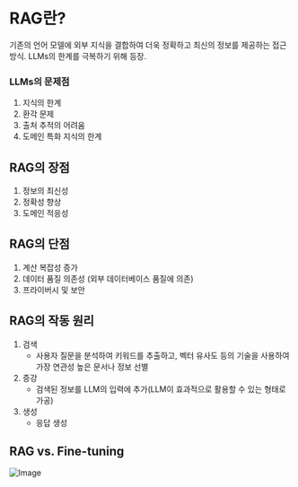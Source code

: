 # RAG란?

기존의 언어 모델에 외부 지식을 결합하여 더욱 정확하고 최신의 정보를 제공하는 접근 방식. LLMs의 한계를 극복하기 위해 등장.

### LLMs의 문제점
1. 지식의 한계
2. 환각 문제
3. 출처 추적의 어려움
4. 도메인 특화 지식의 한계

## RAG의 장점

1. 정보의 최신성
2. 정확성 향상
3. 도메인 적응성

## RAG의 단점
1. 계산 복잡성 증가
2. 데이터 품질 의존성 (외부 데이터베이스 품질에 의존)
3. 프라이버시 및 보안

## RAG의 작동 원리
1. 검색
   - 사용자 질문을 분석하여 키워드를 추출하고, 벡터 유사도 등의 기술을 사용하여 가장 연관성 높은 문서나 정보 선별
2. 증강
   - 검색된 정보를 LLM의 입력에 추가(LLM이 효과적으로 활용할 수 있는 형태로 가공)
3. 생성
   - 응답 생성


## RAG vs. Fine-tuning
![Image](https://github.com/user-attachments/assets/51998060-a6ce-430b-bb48-f2fd98f3a7d5)